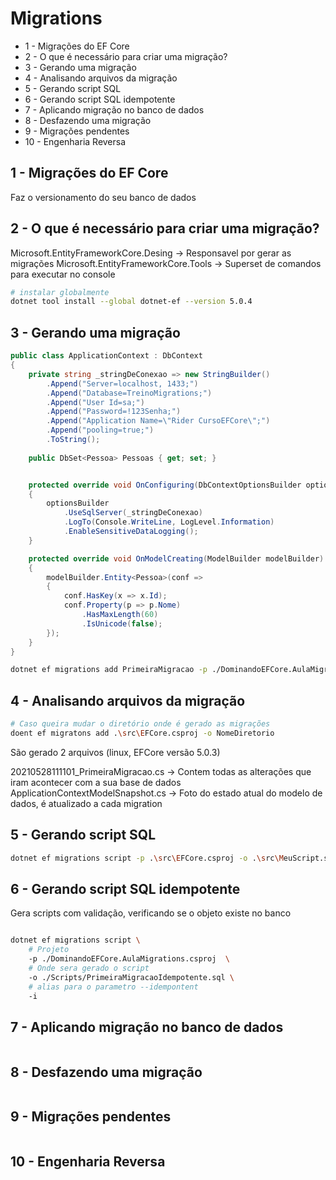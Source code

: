 # Migrations

* 1 - Migrações do EF Core
* 2 - O que é necessário para criar uma migração?
* 3 - Gerando uma migração
* 4 - Analisando arquivos da migração
* 5 - Gerando script SQL
* 6 - Gerando script SQL idempotente
* 7 - Aplicando migração no banco de dados
* 8 - Desfazendo uma migração
* 9 - Migrações pendentes
* 10 - Engenharia Reversa


## 1 - Migrações do EF Core

Faz o versionamento do seu banco de dados

## 2 - O que é necessário para criar uma migração?

Microsoft.EntityFrameworkCore.Desing -> Responsavel por gerar as migrações
Microsoft.EntityFrameworkCore.Tools -> Superset de comandos para executar no console



```bash
# instalar globalmente
dotnet tool install --global dotnet-ef --version 5.0.4
```

## 3 - Gerando uma migração

```c#
public class ApplicationContext : DbContext
{
    private string _stringDeConexao => new StringBuilder()
        .Append("Server=localhost, 1433;")
        .Append("Database=TreinoMigrations;")
        .Append("User Id=sa;")
        .Append("Password=!123Senha;")
        .Append("Application Name=\"Rider CursoEFCore\";")
        .Append("pooling=true;")
        .ToString();
    
    public DbSet<Pessoa> Pessoas { get; set; }


    protected override void OnConfiguring(DbContextOptionsBuilder optionsBuilder)
    {
        optionsBuilder
            .UseSqlServer(_stringDeConexao)
            .LogTo(Console.WriteLine, LogLevel.Information)
            .EnableSensitiveDataLogging();
    }

    protected override void OnModelCreating(ModelBuilder modelBuilder)
    {
        modelBuilder.Entity<Pessoa>(conf =>
        {
            conf.HasKey(x => x.Id);
            conf.Property(p => p.Nome)
                .HasMaxLength(60)
                .IsUnicode(false);
        });
    }
}
```

```bash
dotnet ef migrations add PrimeiraMigracao -p ./DominandoEFCore.AulaMigrations.csproj
```

## 4 - Analisando arquivos da migração

```bash
# Caso queira mudar o diretório onde é gerado as migrações
doent ef migratons add .\src\EFCore.csproj -o NomeDiretorio
```

São gerado 2 arquivos (linux, EFCore versão 5.0.3) 

20210528111101_PrimeiraMigracao.cs -> Contem todas as alterações que iram acontecer com a 
sua base de dados
ApplicationContextModelSnapshot.cs -> Foto do estado atual do modelo de dados, é atualizado
a cada migration

## 5 - Gerando script SQL

```bash
dotnet ef migrations script -p .\src\EFCore.csproj -o .\src\MeuScript.sql
```

## 6 - Gerando script SQL idempotente
Gera scripts com validação, verificando se o objeto existe no banco

```bash

dotnet ef migrations script \
    # Projeto
    -p ./DominandoEFCore.AulaMigrations.csproj  \
    # Onde sera gerado o script
    -o ./Scripts/PrimeiraMigracaoIdempotente.sql \
    # alias para o parametro --idempontent
    -i
```

## 7 - Aplicando migração no banco de dados

```c#
```

## 8 - Desfazendo uma migração

```c#
```

## 9 - Migrações pendentes

```c#
```

## 10 - Engenharia Reversa

```c#
```

